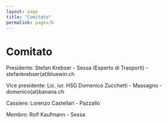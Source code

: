 ```yaml
---
layout: page
title: "Comitato"
permalink: pages/6
---
```


# Comitato

Presidente: Stefan Krebser - Sessa (Esperto di Trasporti) - stefankrebser(at)bluewin.ch

Vice presidente: Lic. iur. HSG Domenico Zucchetti - Massagno - domenico(at)banana.ch

Cassiere: Lorenzo Castellari - Pazzallo

Membro: Rolf Kaufmann - Sessa

